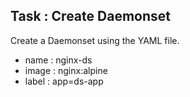 

## Task : Create Daemonset

Create a Daemonset using the YAML file.

* name : nginx-ds
* image : nginx:alpine
* label : app=ds-app
